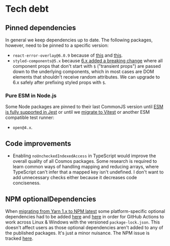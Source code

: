 # Tech debt

## Pinned dependencies

In general we keep dependencies up to date. The following packages, however, need to be pinned to a specific version:

- `react-error-overlay@6.0.9` because of [this](https://github.com/facebook/create-react-app/issues/11773) and [this](https://github.com/react-cosmos/react-cosmos/issues/1359).
- `styled-components@5.x` because [6.x added a breaking change](https://github.com/styled-components/styled-components/releases/tag/v6.0.0) where all component props that don't start with `$` ("transient props") are passed down to the underlying components, which in most cases are DOM elements that shouldn't receive random attributes. We can upgrade to 6.x safely after prefixing styled props with `$`.

### Pure ESM in Node.js

Some Node packages are pinned to their last CommonJS version until [ESM is fully supported in Jest](https://jestjs.io/docs/ecmascript-modules) or until we [migrate to Vitest](https://github.com/react-cosmos/react-cosmos/pull/1574) or another ESM compatible test runner:

- `open@4.x`.

## Code improvements

- Enabling `noUncheckedIndexedAccess` in TypeScript would improve the overall quality of all Cosmos packages. Some research is required to learn common ways of handling mapping and reducing arrays, where TypeScript can't infer that a mapped key isn't undefined. I don't want to add unnecessary checks either because it decreases code conciseness.

## NPM optionalDependencies

When [migrating from Yarn 1.x to NPM latest](https://github.com/react-cosmos/react-cosmos/pull/1622) some platform-specific optional dependencies had to be added [here](https://github.com/react-cosmos/react-cosmos/blob/0703606691ec4d8c620e72bb25153a951c45a561/examples/vite/package.json#L26-L29) and [here](https://github.com/react-cosmos/react-cosmos/blob/0703606691ec4d8c620e72bb25153a951c45a561/docs/package.json#L23-L25) in order for GitHub Actions to work across Linux & Windows with the versioned `package-lock.json`. This doesn't affect users as those optional dependencies aren't added to any of the published packages. It's just a minor nuisance. The NPM issue is tracked [here](https://github.com/npm/cli/issues/4828).
